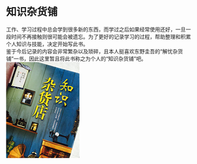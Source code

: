 # 知识杂货铺

工作、学习过程中总会学到很多新的东西，而学过之后如果经常使用还好，一旦一段时间不再接触则很可能会被遗忘。为了更好的记录学习的过程，帮助整理和积累个人知识与技能，决定开始写此书。  
鉴于今后记录的内容会非常繁杂以及琐碎，且本人挺喜欢东野圭吾的“解忧杂货铺”一书，因此这里暂且将此书称之为个人的“知识杂货铺”吧。  
![知识杂货铺](cover_small.jpg)
